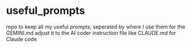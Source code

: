 # useful_prompts
repo to keep all my useful prompts, seperated by where I use them
for the GEMINI.md adjust it to the AI coder instruction file like CLAUDE.md for Claude code
